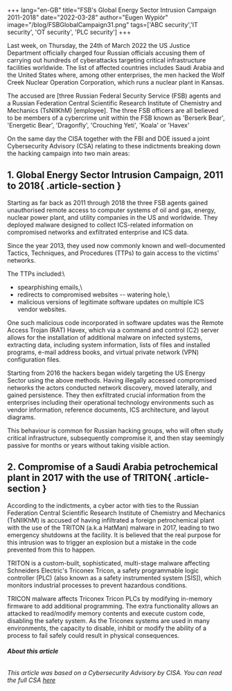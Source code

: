 +++
lang="en-GB"
title="FSB's Global Energy Sector Intrusion Campaign 2011-2018"
date="2022-03-28"
author="Eugen Wypiór"
image="/blog/FSBGlobalCampaign31.png"
tags=['ABC security','IT security', 'OT security', 'PLC security']
+++

Last week, on Thursday, the 24th of March 2022 the US Justice
Department officially charged four Russian officials accusing them of
carrying out hundreds of cyberattacks targeting critical infrastructure
facilities worldwide. The list of affected countries includes Saudi
Arabia and the United States where, among other enterprises, the men
hacked the Wolf Creek Nuclear Operation Corporation, which runs a
nuclear plant in Kansas.

The accused are [three Russian Federal Security Service (FSB) agents and a Russian Federation Central Scientific Research Institute of Chemistry and Mechanics (TsNIIKhM) [employee].
The three FSB officers are all believed to be members of a cybercrime
unit within the FSB known as 'Berserk Bear', 'Energetic Bear',
'Dragonfly', 'Crouching Yeti', 'Koala' or 'Havex'

On the same day the CISA together with the FBI and DOE issued a joint
Cybersecurity Advisory (CSA) relating to these indictments breaking down
the hacking campaign into two main areas:

## 1. Global Energy Sector Intrusion Campaign, 2011 to 2018{ .article-section }

Starting as far back as 2011 through 2018 the three FSB agents gained
unauthorised remote access to computer systems of oil and gas, energy,
nuclear power plant, and utility companies in the US and worldwide. They
deployed malware designed to collect ICS-related information on
compromised networks and exfiltrated enterprise and ICS data.

Since the year 2013, they used now commonly known and well-documented
Tactics, Techniques, and Procedures (TTPs) to gain access to the
victims' networks.

The TTPs included:\
- spearphishing emails,\
- redirects to compromised websites -- watering hole,\
- malicious versions of legitimate software updates on multiple ICS
vendor websites.

One such malicious code incorporated in software updates was the Remote
Access Trojan (RAT) Havex, which via a command and control (C2) server
allows for the installation of additional malware on infected systems,
extracting data, including system information, lists of files and
installed programs, e-mail address books, and virtual private network
(VPN) configuration files.

Starting from 2016 the hackers began widely targeting the US Energy
Sector using the above methods. Having illegally accessed compromised
networks the actors conducted network discovery, moved laterally, and
gained persistence. They then exfiltrated crucial information from the
enterprises including their operational technology environments such as
vendor information, reference documents, ICS architecture, and layout
diagrams.

This behaviour is common for Russian hacking groups, who will often
study critical infrastructure, subsequently compromise it, and then stay
seemingly passive for months or years without taking visible action.

## 2. Compromise of a Saudi Arabia petrochemical plant in 2017 with the use of TRITON{ .article-section }

According to the indictments, a cyber actor with ties to the Russian
Federation Central Scientific Research Institute of Chemistry and
Mechanics (TsNIIKhM) is accused of having infiltrated a foreign
petrochemical plant with the use of the TRITON (a.k.a HatMan) malware in
2017, leading to two emergency shutdowns at the facility. It is believed
that the real purpose for this intrusion was to trigger an explosion but
a mistake in the code prevented from this to happen.

TRITON is a custom-built, sophisticated, multi-stage malware affecting
Schneiders Electric's Triconex Tricon, a safety programmable logic
controller (PLC) (also known as a safety instrumented system \[SIS\]),
which monitors industrial processes to prevent hazardous conditions.

TRICON malware affects Triconex Tricon PLCs by modifying in-memory
firmware to add additional programming. The extra functionality allows
an attacked to read/modify memory contents and execute custom code,
disabling the safety system. As the Triconex systems are used in many
environments, the capacity to disable, inhibit or modify the ability of
a process to fail safely could result in physical consequences.

###### **About this article**

###### This article was based on a Cybersecurity Advisory by CISA. You can read the full CSA [here](https://www.cisa.gov/uscert/ncas/alerts/aa22-083a)
